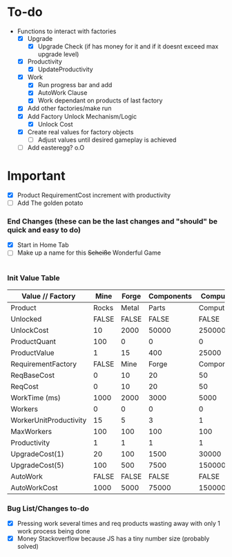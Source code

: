 # To-do
* Functions to interact with factories
    - [x] Upgrade 
        - [x] Upgrade Check (if has money for it and if it doesnt exceed max upgrade level) 
    - [x] Productivity
        - [x] UpdateProductivity
    - [x] Work
        - [x] Run progress bar and add
        - [x] AutoWork Clause
        - [x] Work dependant on products of last factory
    - [x] Add other factories/make run
    - [x] Add Factory Unlock Mechanism/Logic
        - [x] Unlock Cost 
    - [x] Create real values for factory objects
        - [ ] Adjust values until desired gameplay is achieved
    - [ ] Add easteregg? o.O

# Important
- [x] Product RequirementCost increment with productivity
- [ ] Add The golden potato

### End Changes (these can be the last changes and "should" be quick and easy to do)
- [x] Start in Home Tab
- [ ] Make up a name for this ~~Scheiße~~ Wonderful Game

#
### Init Value Table
| Value // Factory          | Mine          | Forge     | Components    | Computers     |
|------------------------   |-----------    |-------    |------------   |------------   |
| Product                   | Rocks         | Metal     | Parts         | Computers     |
| Unlocked                  | FALSE         | FALSE     | FALSE         | FALSE         |
| UnlockCost                | 10            | 2000      | 50000         | 250000        |
| ProductQuant              | 100           | 0         | 0             | 0             |
| ProductValue              | 1             | 15        | 400           | 25000         |
| RequirementFactory        | FALSE         | Mine      | Forge         | Components    |
| ReqBaseCost               | 0             | 10        | 20            | 50            |
| ReqCost                   | 0             | 10        | 20            | 50            |
| WorkTime (ms)             | 1000          | 2000      | 3000          | 5000          |
| Workers                   | 0             | 0         | 0             | 0             |
| WorkerUnitProductivity    | 15            | 5         | 3             | 1             |
| MaxWorkers                | 100           | 100       | 100           | 100           |
| Productivity              | 1             | 1         | 1             | 1             |
| UpgradeCost(1)            | 20            | 100       | 1500          | 30000         |
| UpgradeCost(5)            | 100           | 500       | 7500          | 150000        |
| AutoWork                  | FALSE         | FALSE     | FALSE         | FALSE         |
| AutoWorkCost              | 1000          | 5000      | 75000         | 1500000       |

### Bug List/Changes to-do
- [x] Pressing work several times and req products wasting away with only 1 work process being done
- [x] Money Stackoverflow because JS has a tiny number size (probably solved)
